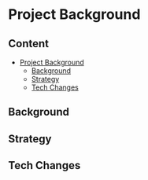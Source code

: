 # Project Background

<!--
This chapter should provide the user with information about historical decisions, where you have started from and what you've learned until now. This chapter is optional, but the longer your project is active the more important it becomes. We highly encourage you to use it as an opportunity to record all your knowledge and experiences you gathered in this project. Please provide a short introduction here.
-->

## Content

- [Project Background](#project-background)
  - [Background](#background)
  - [Strategy](#strategy)
  - [Tech Changes](#tech-changes)

## Background

<!--
Please write down when and how everything started. What were the main ideas, how many people were included, what was the goal of the project?
-->

## Strategy

<!--
This section should be all about the strategy your project is based on an how it might have changed in the past. You could also use e.g. links to presentations and files or add screenshots to visualize the goald you are aiming for and how you want to achieve it.
-->

## Tech Changes

<!--
Have you ever had major changes regarding tech decision? Maybe you've started by using React but later on changed to a different framework that fits better to the projects needs? Or you changed from one naming convention to another? Explain why these decisions were made.
-->

